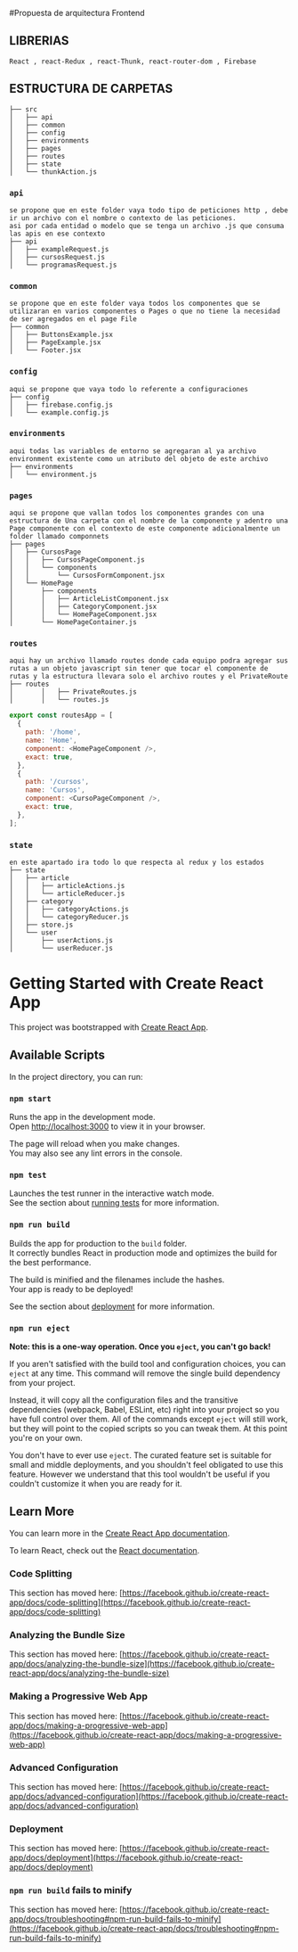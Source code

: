 #Propuesta de arquitectura Frontend

## LIBRERIAS

`React , react-Redux , react-Thunk, react-router-dom , Firebase`

## ESTRUCTURA DE CARPETAS

    ├── src
    │   ├── api
    │   ├── common
    │   ├── config
    │   ├── environments
    │   ├── pages
    │   ├── routes
    │   ├── state
    │   └── thunkAction.js

### `api`

    se propone que en este folder vaya todo tipo de peticiones http , debe ir un archivo con el nombre o contexto de las peticiones.
    asi por cada entidad o modelo que se tenga un archivo .js que consuma las apis en ese contexto
    ├── api
    │   ├── exampleRequest.js
    │   ├── cursosRequest.js
    │   └── programasRequest.js

### `common`

    se propone que en este folder vaya todos los componentes que se utilizaran en varios componentes o Pages o que no tiene la necesidad de ser agregados en el page File
    ├── common
    │   ├── ButtonsExample.jsx
    │   ├── PageExample.jsx
    │   └── Footer.jsx

### `config`

    aqui se propone que vaya todo lo referente a configuraciones
    ├── config
    │   ├── firebase.config.js
    │   └── example.config.js

### `environments`

    aqui todas las variables de entorno se agregaran al ya archivo environment existente como un atributo del objeto de este archivo
    ├── environments
    │   └── environment.js

### `pages`

    aqui se propone que vallan todos los componentes grandes con una estructura de Una carpeta con el nombre de la componente y adentro una Page componente con el contexto de este componente adicionalmente un folder llamado componnets
    ├── pages
    │   ├── CursosPage
    │   │   ├── CursosPageComponent.js
    │   │   └── components
    │   │       └── CursosFormComponent.jsx
    │   └── HomePage
    │       ├── components
    │       │   ├── ArticleListComponent.jsx
    │       │   ├── CategoryComponent.jsx
    │       │   └── HomePageComponent.jsx
    │       └── HomePageContainer.js

### `routes`

    aqui hay un archivo llamado routes donde cada equipo podra agregar sus rutas a un objeto javascript sin tener que tocar el componente de rutas y la estructura llevara solo el archivo routes y el PrivateRoute
    ├── routes
    │       │   ├── PrivateRoutes.js
    │       │   └── routes.js

```javascript
export const routesApp = [
  {
    path: '/home',
    name: 'Home',
    component: <HomePageComponent />,
    exact: true,
  },
  {
    path: '/cursos',
    name: 'Cursos',
    component: <CursoPageComponent />,
    exact: true,
  },
];
```

### `state`

    en este apartado ira todo lo que respecta al redux y los estados
    ├── state
    │   ├── article
    │   │   ├── articleActions.js
    │   │   └── articleReducer.js
    │   ├── category
    │   │   ├── categoryActions.js
    │   │   └── categoryReducer.js
    │   ├── store.js
    │   └── user
    │       ├── userActions.js
    │       └── userReducer.js

# Getting Started with Create React App

This project was bootstrapped with [Create React App](https://github.com/facebook/create-react-app).

## Available Scripts

In the project directory, you can run:

### `npm start`

Runs the app in the development mode.\
Open [http://localhost:3000](http://localhost:3000) to view it in your browser.

The page will reload when you make changes.\
You may also see any lint errors in the console.

### `npm test`

Launches the test runner in the interactive watch mode.\
See the section about [running tests](https://facebook.github.io/create-react-app/docs/running-tests) for more information.

### `npm run build`

Builds the app for production to the `build` folder.\
It correctly bundles React in production mode and optimizes the build for the best performance.

The build is minified and the filenames include the hashes.\
Your app is ready to be deployed!

See the section about [deployment](https://facebook.github.io/create-react-app/docs/deployment) for more information.

### `npm run eject`

**Note: this is a one-way operation. Once you `eject`, you can't go back!**

If you aren't satisfied with the build tool and configuration choices, you can `eject` at any time. This command will remove the single build dependency from your project.

Instead, it will copy all the configuration files and the transitive dependencies (webpack, Babel, ESLint, etc) right into your project so you have full control over them. All of the commands except `eject` will still work, but they will point to the copied scripts so you can tweak them. At this point you're on your own.

You don't have to ever use `eject`. The curated feature set is suitable for small and middle deployments, and you shouldn't feel obligated to use this feature. However we understand that this tool wouldn't be useful if you couldn't customize it when you are ready for it.

## Learn More

You can learn more in the [Create React App documentation](https://facebook.github.io/create-react-app/docs/getting-started).

To learn React, check out the [React documentation](https://reactjs.org/).

### Code Splitting

This section has moved here: [https://facebook.github.io/create-react-app/docs/code-splitting](https://facebook.github.io/create-react-app/docs/code-splitting)

### Analyzing the Bundle Size

This section has moved here: [https://facebook.github.io/create-react-app/docs/analyzing-the-bundle-size](https://facebook.github.io/create-react-app/docs/analyzing-the-bundle-size)

### Making a Progressive Web App

This section has moved here: [https://facebook.github.io/create-react-app/docs/making-a-progressive-web-app](https://facebook.github.io/create-react-app/docs/making-a-progressive-web-app)

### Advanced Configuration

This section has moved here: [https://facebook.github.io/create-react-app/docs/advanced-configuration](https://facebook.github.io/create-react-app/docs/advanced-configuration)

### Deployment

This section has moved here: [https://facebook.github.io/create-react-app/docs/deployment](https://facebook.github.io/create-react-app/docs/deployment)

### `npm run build` fails to minify

This section has moved here: [https://facebook.github.io/create-react-app/docs/troubleshooting#npm-run-build-fails-to-minify](https://facebook.github.io/create-react-app/docs/troubleshooting#npm-run-build-fails-to-minify)
